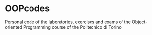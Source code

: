 # OOPcodes
Personal code of the laboratories, exercises and exams of the Object-oriented Programming course of the Politecnico di Torino
